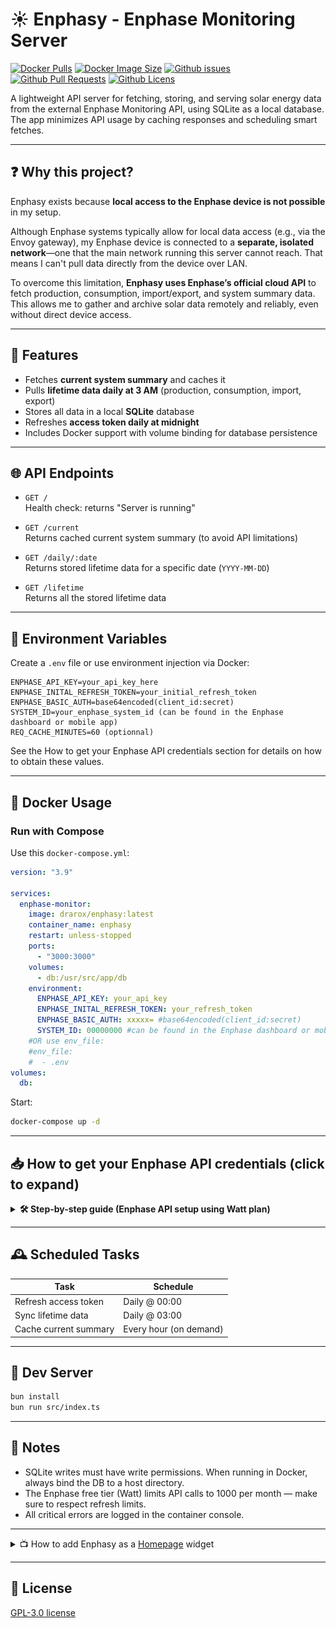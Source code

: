# ☀️ Enphasy - Enphase Monitoring Server
[![Docker Pulls](https://badgen.net/docker/pulls/drarox/enphasy?icon=docker&label=pulls)](https://hub.docker.com/r/drarox/enphasy/)
[![Docker Image Size](https://badgen.net/docker/size/drarox/enphasy?icon=docker&label=image%20size)](https://hub.docker.com/r/drarox/enphasy/)
[![Github issues](https://img.shields.io/github/issues/drarox/enphasy)](https://github.com/Drarox/Enphasy/issues)
[![Github Pull Requests](https://img.shields.io/github/issues-pr/drarox/enphasy)](https://github.com/Drarox/Enphasy/pulls)
[![Github Licens](https://img.shields.io/github/license/drarox/enphasy)](https://github.com/Drarox/Enphasy/blob/master/LICENSE)

A lightweight API server for fetching, storing, and serving solar energy data from the external Enphase Monitoring API, using SQLite as a local database. The app minimizes API usage by caching responses and scheduling smart fetches.

---

## ❓ Why this project?

Enphasy exists because **local access to the Enphase device is not possible** in my setup.

Although Enphase systems typically allow for local data access (e.g., via the Envoy gateway), my Enphase device is connected to a **separate, isolated network**—one that the main network running this server cannot reach. That means I can't pull data directly from the device over LAN.

To overcome this limitation, **Enphasy uses Enphase’s official cloud API** to fetch production, consumption, import/export, and system summary data. This allows me to gather and archive solar data remotely and reliably, even without direct device access.

---

## 🚀 Features

- Fetches **current system summary** and caches it
- Pulls **lifetime data daily at 3 AM** (production, consumption, import, export)
- Stores all data in a local **SQLite** database
- Refreshes **access token daily at midnight**
- Includes Docker support with volume binding for database persistence

---

## 🌐 API Endpoints

- `GET /`  
  Health check: returns "Server is running"

- `GET /current`  
  Returns cached current system summary (to avoid API limitations)

- `GET /daily/:date`  
  Returns stored lifetime data for a specific date (`YYYY-MM-DD`)

- `GET /lifetime`  
  Returns all the stored lifetime data

---

## 🔐 Environment Variables

Create a `.env` file or use environment injection via Docker:

```env
ENPHASE_API_KEY=your_api_key_here
ENPHASE_INITAL_REFRESH_TOKEN=your_initial_refresh_token
ENPHASE_BASIC_AUTH=base64encoded(client_id:secret)
SYSTEM_ID=your_enphase_system_id (can be found in the Enphase dashboard or mobile app)
REQ_CACHE_MINUTES=60 (optionnal)
````

See the How to get your Enphase API credentials section for details on how to obtain these values.

---

## 🐳 Docker Usage

### Run with Compose

Use this `docker-compose.yml`:

```yaml
version: "3.9"

services:
  enphase-monitor:
    image: drarox/enphasy:latest
    container_name: enphasy
    restart: unless-stopped
    ports:
      - "3000:3000"
    volumes:
      - db:/usr/src/app/db
    environment:
      ENPHASE_API_KEY: your_api_key
      ENPHASE_INITAL_REFRESH_TOKEN: your_refresh_token
      ENPHASE_BASIC_AUTH: xxxxx= #base64encoded(client_id:secret)
      SYSTEM_ID: 00000000 #can be found in the Enphase dashboard or mobile app
    #OR use env_file:
    #env_file:
    #  - .env
volumes:
  db:
```

Start:

```bash
docker-compose up -d
```

---

## 📥 How to get your Enphase API credentials (click to expand)

<details>
<summary><strong>🛠️ Step-by-step guide (Enphase API setup using Watt plan)</strong></summary>

### ✅ Using the free tier from Enphase (plan named <kbd>Watt</kbd>)

---

#### 1. Create an Enphase Developer Account

Sign up for free at:

🔗 [https://developer-v4.enphase.com/signup](https://developer-v4.enphase.com/signup)

---

#### 2. Create a new app

* Go to the **Applications** tab.
* Click **Create Application**.
* Select the **Watt** free plan.
* Choose a name (e.g. `Enphasy`).
* Under **Access Control**, select **all the permissions**.

---

#### 3. Gather credentials

* Copy your **API Key** → Set as `ENPHASE_API_KEY` in your environment.
* Copy your **Client ID** and **Client Secret**.
* Create your `ENPHASE_BASIC_AUTH` value like this:

```bash
# Replace below with your actual client ID and secret
echo -n "your_client_id:your_client_secret" | base64
```

Use the result in your `.env` or `docker-compose.yml`:

```env
ENPHASE_BASIC_AUTH=<base64_encoded_credentials>
```

---

#### 4. Get the initial refresh token

You’ll only need this **once**—afterward, Enphasy will auto-refresh it.

##### 🔐 Authorize your app with an Enphase consumer account:

Take the **Authorization URL** and append the required redirect URI:

Just add `redirect_uri=https://api.enphaseenergy.com/oauth/redirect_uri` to the end of the URL:

```text
Base: https://api.enphaseenergy.com/oauth/authorize?response_type=code&client_id=YOUR_CLIENT_ID
Final: https://api.enphaseenergy.com/oauth/authorize?response_type=code&client_id=YOUR_CLIENT_ID&redirect_uri=https://api.enphaseenergy.com/oauth/redirect_uri
```

* Open the final URL in your browser (or share it with the Enphase account holder).
* Log in and authorize the app.
* You’ll see something like:

  > **Authorization code (XXX) is generated**

* Copy the code and paste it into the `curl` request below.
---

#### 5. Exchange the code for a refresh token

Make this `curl` request to retrieve your first token:

```bash
curl --location --request POST 'https://api.enphaseenergy.com/oauth/token?grant_type=authorization_code&redirect_uri=https://api.enphaseenergy.com/oauth/redirect_uri&code=XXX' \
--header 'Authorization: Basic XXXXXX='
```

* Replace the code `XXX` with the authorization code from the previous step.
* Replace the basic authorization header `XXXXXX=` with your `ENPHASE_BASIC_AUTH` value from earlier.

This will return a JSON like:

```json
{
  "refresh_token": "your-refresh-token",
  ...
}
```

---

#### 6. Add it to your environment

Set it in your `.env` or `docker-compose.yml`:

```env
ENPHASE_INITAL_REFRESH_TOKEN=your-refresh-token
```

---

🎉 You're done! Enphasy will now handle data syncing and token refreshing automatically.

---

📚 **Further Documentation:**

* [Quick Start Guide](https://developer-v4.enphase.com/docs/quickstart.html#step_1)
* [Full API Reference](https://developer-v4.enphase.com/docs.html)

</details>

---

## 🕰️ Scheduled Tasks

| Task                  | Schedule               |
| --------------------- |------------------------|
| Refresh access token  | Daily @ 00:00          |
| Sync lifetime data    | Daily @ 03:00          |
| Cache current summary | Every hour (on demand) |

---

## 🧪 Dev Server

```bash
bun install
bun run src/index.ts
```

---

## 📌 Notes

* SQLite writes must have write permissions. When running in Docker, always bind the DB to a host directory.
* The Enphase free tier (Watt) limits API calls to 1000 per month — make sure to respect refresh limits.
* All critical errors are logged in the container console.

---

<details>
<summary>📺 How to add Enphasy as a <a href="https://gethomepage.dev/" target="_blank">Homepage</a> widget</summary>

To show Enphasy data in your Homepage dashboard, you can use the built-in `customapi` widget. Below is an example configuration that shows:

- Real-time power data
- Lifetime energy metrics
- Yesterday's solar, consumption, import/export data

Add this block to your `homepage/config/services.yaml` file:

```yaml
    - Enphase Enlighten:
        icon: /img/enphase.png
        href: https://enlighten.enphaseenergy.com/web/
        description: Solar Power
        widgets:
          - type: customapi
            url: http://enphasy:3000/current
            method: GET
            mappings:
              - field: current_power
                label: Current Power
                format: number
                suffix: "W"
              - field: energy_today
                label: Energy Today
                format: number
                suffix: "Wh"
              - field: energy_lifetime
                label: Energy Lifetime
                format: number
                scale: 0.001
                suffix: "kWh"
          - type: customapi
            url: http://enphasy:3000/daily/yesterday
            method: GET
            mappings:
              - field: production
                label: Prod Yest
                format: number
                suffix: "Wh"
              - field: consumption
                label: Cons Yest
                format: number
                suffix: "Wh"
              - field: import
                label: Import Yest
                format: number
                suffix: "Wh"
              - field: export
                label: Export Yest
                format: number
                suffix: "Wh"
```

Preview:

![Enphasy widget](https://raw.githubusercontent.com/Drarox/Enphasy/master/img/homepage.png)
</details>

---

## 📃 License

[GPL-3.0 license](https://github.com/Drarox/Enphasy/blob/master/LICENSE)

